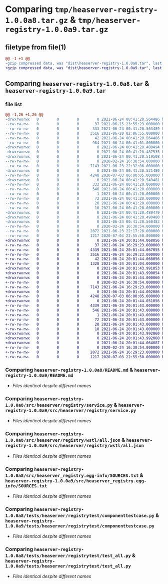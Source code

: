 # Comparing `tmp/heaserver-registry-1.0.0a8.tar.gz` & `tmp/heaserver-registry-1.0.0a9.tar.gz`

## filetype from file(1)

```diff
@@ -1 +1 @@
-gzip compressed data, was "dist\heaserver-registry-1.0.0a8.tar", last modified: Thu Jun 24 00:41:20 2021, max compression
+gzip compressed data, was "dist\heaserver-registry-1.0.0a9.tar", last modified: Thu Jun 24 20:01:44 2021, max compression
```

## Comparing `heaserver-registry-1.0.0a8.tar` & `heaserver-registry-1.0.0a9.tar`

### file list

```diff
@@ -1,26 +1,26 @@
-drwxrwxrwx   0        0        0        0 2021-06-24 00:41:20.564486 heaserver-registry-1.0.0a8/
--rw-rw-rw-   0        0        0       37 2021-06-15 23:55:23.000000 heaserver-registry-1.0.0a8/MANIFEST.in
--rw-rw-rw-   0        0        0      333 2021-06-24 00:41:20.563489 heaserver-registry-1.0.0a8/PKG-INFO
--rw-rw-rw-   0        0        0     3516 2021-06-20 02:06:55.000000 heaserver-registry-1.0.0a8/README.md
--rw-rw-rw-   0        0        0       42 2021-06-24 00:41:20.564486 heaserver-registry-1.0.0a8/setup.cfg
--rw-rw-rw-   0        0        0      984 2021-06-24 00:41:01.000000 heaserver-registry-1.0.0a8/setup.py
-drwxrwxrwx   0        0        0        0 2021-06-24 00:41:20.488494 heaserver-registry-1.0.0a8/src/
-drwxrwxrwx   0        0        0        0 2021-06-24 00:41:20.487535 heaserver-registry-1.0.0a8/src/heaserver/
-drwxrwxrwx   0        0        0        0 2021-06-24 00:41:20.519508 heaserver-registry-1.0.0a8/src/heaserver/registry/
--rw-rw-rw-   0        0        0        0 2020-02-24 16:38:54.000000 heaserver-registry-1.0.0a8/src/heaserver/registry/__init__.py
--rw-rw-rw-   0        0        0     7143 2021-06-23 22:32:06.000000 heaserver-registry-1.0.0a8/src/heaserver/registry/service.py
-drwxrwxrwx   0        0        0        0 2021-06-24 00:41:20.521480 heaserver-registry-1.0.0a8/src/heaserver/registry/wstl/
--rw-rw-rw-   0        0        0     4248 2020-07-03 06:00:05.000000 heaserver-registry-1.0.0a8/src/heaserver/registry/wstl/all.json
-drwxrwxrwx   0        0        0        0 2021-06-24 00:41:20.549481 heaserver-registry-1.0.0a8/src/heaserver_registry.egg-info/
--rw-rw-rw-   0        0        0      333 2021-06-24 00:41:20.000000 heaserver-registry-1.0.0a8/src/heaserver_registry.egg-info/PKG-INFO
--rw-rw-rw-   0        0        0      546 2021-06-24 00:41:20.000000 heaserver-registry-1.0.0a8/src/heaserver_registry.egg-info/SOURCES.txt
--rw-rw-rw-   0        0        0        1 2021-06-24 00:41:20.000000 heaserver-registry-1.0.0a8/src/heaserver_registry.egg-info/dependency_links.txt
--rw-rw-rw-   0        0        0       72 2021-06-24 00:41:20.000000 heaserver-registry-1.0.0a8/src/heaserver_registry.egg-info/entry_points.txt
--rw-rw-rw-   0        0        0       20 2021-06-24 00:41:20.000000 heaserver-registry-1.0.0a8/src/heaserver_registry.egg-info/requires.txt
--rw-rw-rw-   0        0        0       10 2021-06-24 00:41:20.000000 heaserver-registry-1.0.0a8/src/heaserver_registry.egg-info/top_level.txt
-drwxrwxrwx   0        0        0        0 2021-06-24 00:41:20.489479 heaserver-registry-1.0.0a8/tests/
-drwxrwxrwx   0        0        0        0 2021-06-24 00:41:20.490480 heaserver-registry-1.0.0a8/tests/heaserver/
-drwxrwxrwx   0        0        0        0 2021-06-24 00:41:20.560483 heaserver-registry-1.0.0a8/tests/heaserver/registrytest/
--rw-rw-rw-   0        0        0        0 2020-02-24 16:38:54.000000 heaserver-registry-1.0.0a8/tests/heaserver/registrytest/__init__.py
--rw-rw-rw-   0        0        0     2072 2021-06-23 22:17:28.000000 heaserver-registry-1.0.0a8/tests/heaserver/registrytest/componenttestcase.py
--rw-rw-rw-   0        0        0     1217 2020-07-03 22:55:50.000000 heaserver-registry-1.0.0a8/tests/heaserver/registrytest/test_all.py
+drwxrwxrwx   0        0        0        0 2021-06-24 20:01:44.068056 heaserver-registry-1.0.0a9/
+-rw-rw-rw-   0        0        0       37 2021-06-24 16:29:23.000000 heaserver-registry-1.0.0a9/MANIFEST.in
+-rw-rw-rw-   0        0        0     4339 2021-06-24 20:01:44.067055 heaserver-registry-1.0.0a9/PKG-INFO
+-rw-rw-rw-   0        0        0     3516 2021-06-24 16:29:23.000000 heaserver-registry-1.0.0a9/README.md
+-rw-rw-rw-   0        0        0       42 2021-06-24 20:01:44.068056 heaserver-registry-1.0.0a9/setup.cfg
+-rw-rw-rw-   0        0        0     1328 2021-06-24 20:01:04.000000 heaserver-registry-1.0.0a9/setup.py
+drwxrwxrwx   0        0        0        0 2021-06-24 20:01:43.991053 heaserver-registry-1.0.0a9/src/
+drwxrwxrwx   0        0        0        0 2021-06-24 20:01:43.990054 heaserver-registry-1.0.0a9/src/heaserver/
+drwxrwxrwx   0        0        0        0 2021-06-24 20:01:44.000060 heaserver-registry-1.0.0a9/src/heaserver/registry/
+-rw-rw-rw-   0        0        0        0 2020-02-24 16:38:54.000000 heaserver-registry-1.0.0a9/src/heaserver/registry/__init__.py
+-rw-rw-rw-   0        0        0     7143 2021-06-24 16:29:23.000000 heaserver-registry-1.0.0a9/src/heaserver/registry/service.py
+drwxrwxrwx   0        0        0        0 2021-06-24 20:01:44.002086 heaserver-registry-1.0.0a9/src/heaserver/registry/wstl/
+-rw-rw-rw-   0        0        0     4248 2020-07-03 06:00:05.000000 heaserver-registry-1.0.0a9/src/heaserver/registry/wstl/all.json
+drwxrwxrwx   0        0        0        0 2021-06-24 20:01:44.051056 heaserver-registry-1.0.0a9/src/heaserver_registry.egg-info/
+-rw-rw-rw-   0        0        0     4339 2021-06-24 20:01:43.000000 heaserver-registry-1.0.0a9/src/heaserver_registry.egg-info/PKG-INFO
+-rw-rw-rw-   0        0        0      546 2021-06-24 20:01:43.000000 heaserver-registry-1.0.0a9/src/heaserver_registry.egg-info/SOURCES.txt
+-rw-rw-rw-   0        0        0        1 2021-06-24 20:01:43.000000 heaserver-registry-1.0.0a9/src/heaserver_registry.egg-info/dependency_links.txt
+-rw-rw-rw-   0        0        0       72 2021-06-24 20:01:43.000000 heaserver-registry-1.0.0a9/src/heaserver_registry.egg-info/entry_points.txt
+-rw-rw-rw-   0        0        0       20 2021-06-24 20:01:43.000000 heaserver-registry-1.0.0a9/src/heaserver_registry.egg-info/requires.txt
+-rw-rw-rw-   0        0        0       10 2021-06-24 20:01:43.000000 heaserver-registry-1.0.0a9/src/heaserver_registry.egg-info/top_level.txt
+drwxrwxrwx   0        0        0        0 2021-06-24 20:01:43.992060 heaserver-registry-1.0.0a9/tests/
+drwxrwxrwx   0        0        0        0 2021-06-24 20:01:43.992060 heaserver-registry-1.0.0a9/tests/heaserver/
+drwxrwxrwx   0        0        0        0 2021-06-24 20:01:44.064087 heaserver-registry-1.0.0a9/tests/heaserver/registrytest/
+-rw-rw-rw-   0        0        0        0 2020-02-24 16:38:54.000000 heaserver-registry-1.0.0a9/tests/heaserver/registrytest/__init__.py
+-rw-rw-rw-   0        0        0     2072 2021-06-24 16:29:23.000000 heaserver-registry-1.0.0a9/tests/heaserver/registrytest/componenttestcase.py
+-rw-rw-rw-   0        0        0     1217 2020-07-03 22:55:50.000000 heaserver-registry-1.0.0a9/tests/heaserver/registrytest/test_all.py
```

### Comparing `heaserver-registry-1.0.0a8/README.md` & `heaserver-registry-1.0.0a9/README.md`

 * *Files identical despite different names*

### Comparing `heaserver-registry-1.0.0a8/src/heaserver/registry/service.py` & `heaserver-registry-1.0.0a9/src/heaserver/registry/service.py`

 * *Files identical despite different names*

### Comparing `heaserver-registry-1.0.0a8/src/heaserver/registry/wstl/all.json` & `heaserver-registry-1.0.0a9/src/heaserver/registry/wstl/all.json`

 * *Files identical despite different names*

### Comparing `heaserver-registry-1.0.0a8/src/heaserver_registry.egg-info/SOURCES.txt` & `heaserver-registry-1.0.0a9/src/heaserver_registry.egg-info/SOURCES.txt`

 * *Files identical despite different names*

### Comparing `heaserver-registry-1.0.0a8/tests/heaserver/registrytest/componenttestcase.py` & `heaserver-registry-1.0.0a9/tests/heaserver/registrytest/componenttestcase.py`

 * *Files identical despite different names*

### Comparing `heaserver-registry-1.0.0a8/tests/heaserver/registrytest/test_all.py` & `heaserver-registry-1.0.0a9/tests/heaserver/registrytest/test_all.py`

 * *Files identical despite different names*

